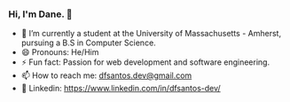 ### Hi, I'm Dane. 👋

- 🌱 I’m currently a student at the University of Massachusetts - Amherst, pursuing a B.S in Computer Science.
- 😄 Pronouns: He/Him
- ⚡ Fun fact: Passion for web development and software engineering. 
- 📫 How to reach me: dfsantos.dev@gmail.com
- 👤 Linkedin: https://www.linkedin.com/in/dfsantos-dev/
